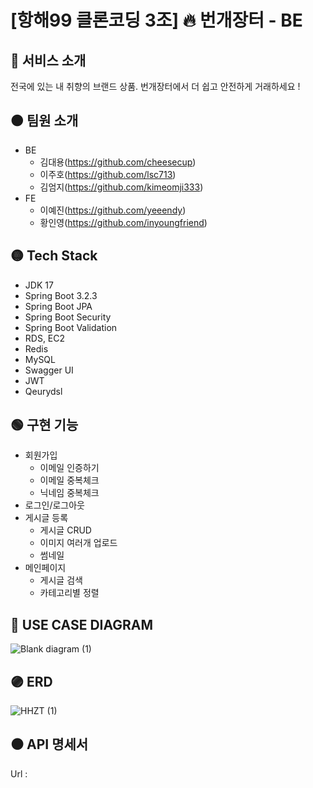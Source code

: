 # [항해99 클론코딩 3조] 🔥 번개장터 - BE
🔴 서비스 소개
-------
전국에 있는 내 취향의 브랜드 상품. 번개장터에서 더 쉽고 안전하게 거래하세요 !

🟠 팀원 소개
-------
- BE
  - 김대용(https://github.com/cheesecup)
  - 이주호(https://github.com/lsc713)
  - 김엄지(https://github.com/kimeomji333)
- FE
  - 이예진(https://github.com/yeeendy)
  - 황인영(https://github.com/inyoungfriend)

🟡 Tech Stack
-------
- JDK 17
- Spring Boot 3.2.3
- Spring Boot JPA
- Spring Boot Security
- Spring Boot Validation
- RDS, EC2
- Redis
- MySQL
- Swagger UI
- JWT
- Qeurydsl

🟢 구현 기능
--------
- 회원가입
  - 이메일 인증하기
  - 이메일 중복체크
  - 닉네임 중복체크
- 로그인/로그아웃
- 게시글 등록
  - 게시글 CRUD
  - 이미지 여러개 업로드
  - 썸네일
- 메인페이지
  - 게시글 검색
  - 카테고리별 정렬
 
    
🔵 USE CASE DIAGRAM
-------
![Blank diagram (1)](https://github.com/HH99bunjangclone/BE/assets/148833676/f2e5554f-5499-4bae-9ccf-8c068d0c1ce0)

🟣  ERD
-------
![HHZT (1)](https://github.com/HH99bunjangclone/BE/assets/148833676/ca2191da-e44f-42c8-bdda-bb01f20695d8)

⚫ API 명세서
-------
Url : 
